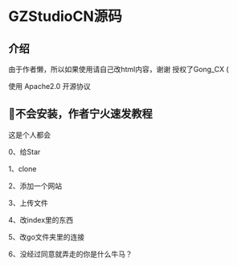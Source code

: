 # GZStudioCN源码

## 介绍

由于作者懒，所以如果使用请自己改html内容，谢谢
授权了Gong_CX (

使用 Apache2.0 开源协议

## 👴不会安装，作者宁火速发教程
这是个人都会

0、给Star

1、clone

2、添加一个网站

3、上传文件

4、改index里的东西

5、改go文件夹里的连接

6、没经过同意就弄走的你是什么牛马？

